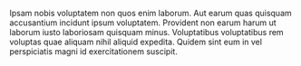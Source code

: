 Ipsam nobis voluptatem non quos enim laborum. Aut earum quas quisquam accusantium incidunt ipsum voluptatem. Provident non earum harum ut laborum iusto laboriosam quisquam minus. Voluptatibus voluptatibus rem voluptas quae aliquam nihil aliquid expedita. Quidem sint eum in vel perspiciatis magni id exercitationem suscipit.